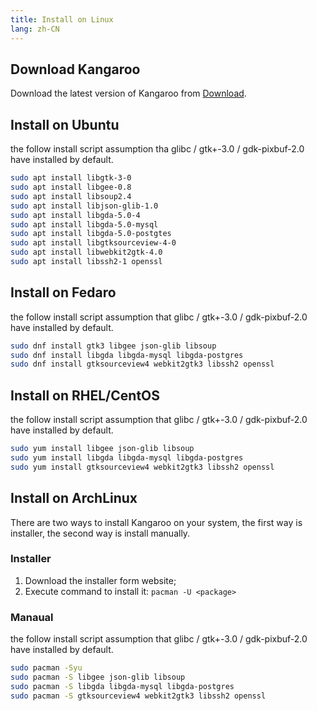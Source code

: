 ```yaml
---
title: Install on Linux
lang: zh-CN
---
```


## Download Kangaroo

Download the latest version of Kangaroo from [Download](../download).


## Install on Ubuntu
the follow install script assumption tha glibc / gtk+-3.0 / gdk-pixbuf-2.0 have installed by default.
```bash
sudo apt install libgtk-3-0
sudo apt install libgee-0.8
sudo apt install libsoup2.4
sudo apt install libjson-glib-1.0
sudo apt install libgda-5.0-4
sudo apt install libgda-5.0-mysql
sudo apt install libgda-5.0-postgtes
sudo apt install libgtksourceview-4-0
sudo apt install libwebkit2gtk-4.0
sudo apt install libssh2-1 openssl
```


## Install on Fedaro
the follow install script assumption that glibc / gtk+-3.0 / gdk-pixbuf-2.0 have installed by default.
```bash
sudo dnf install gtk3 libgee json-glib libsoup
sudo dnf install libgda libgda-mysql libgda-postgres
sudo dnf install gtksourceview4 webkit2gtk3 libssh2 openssl
```


## Install on RHEL/CentOS
the follow install script assumption that glibc / gtk+-3.0 / gdk-pixbuf-2.0 have installed by default.
```bash
sudo yum install libgee json-glib libsoup
sudo yum install libgda libgda-mysql libgda-postgres 
sudo yum install gtksourceview4 webkit2gtk3 libssh2 openssl
```

## Install on ArchLinux
There are two ways to install Kangaroo on your system, the first way is installer, the second way is install manually.

### Installer
1. Download the installer form website;
2. Execute command to install it: `pacman -U <package>`

### Manaual
the follow install script assumption that glibc / gtk+-3.0 / gdk-pixbuf-2.0 have installed by default.
```bash
sudo pacman -Syu
sudo pacman -S libgee json-glib libsoup
sudo pacman -S libgda libgda-mysql libgda-postgres 
sudo pacman -S gtksourceview4 webkit2gtk3 libssh2 openssl
```

<Vssue :issue-id="5" :title="$title" />
